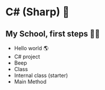 # C# (Sharp) 🎒

## My School, first steps 🏫📝
- Hello world 🌎
- C# project
- Beep
- Class
- Internal class (starter)
- Main Method
